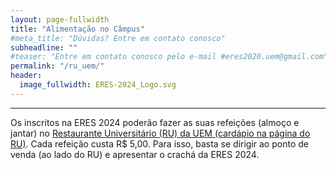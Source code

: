 ```yaml
---
layout: page-fullwidth
title: "Alimentação no Câmpus"
#meta_title: "Dúvidas? Entre em contato conosco"
subheadline: ""
#teaser: "Entre em contato conosco pelo e-mail #eres2020.uem@gmail.com"
permalink: "/ru_uem/"
header:
  image_fullwidth: ERES-2024_Logo.svg
---
```


<hr>

<p>Os inscritos na ERES 2024 poderão fazer as suas refeições (almoço e jantar) no <a href="http://www.ru.uem.br/" target="_blank">Restaurante Universitário (RU) da UEM (cardápio na página do RU)</a>. Cada refeição custa R$ 5,00. Para isso, basta se dirigir ao ponto de venda (ao lado do RU) e apresentar o crachá da ERES 2024.</p>
